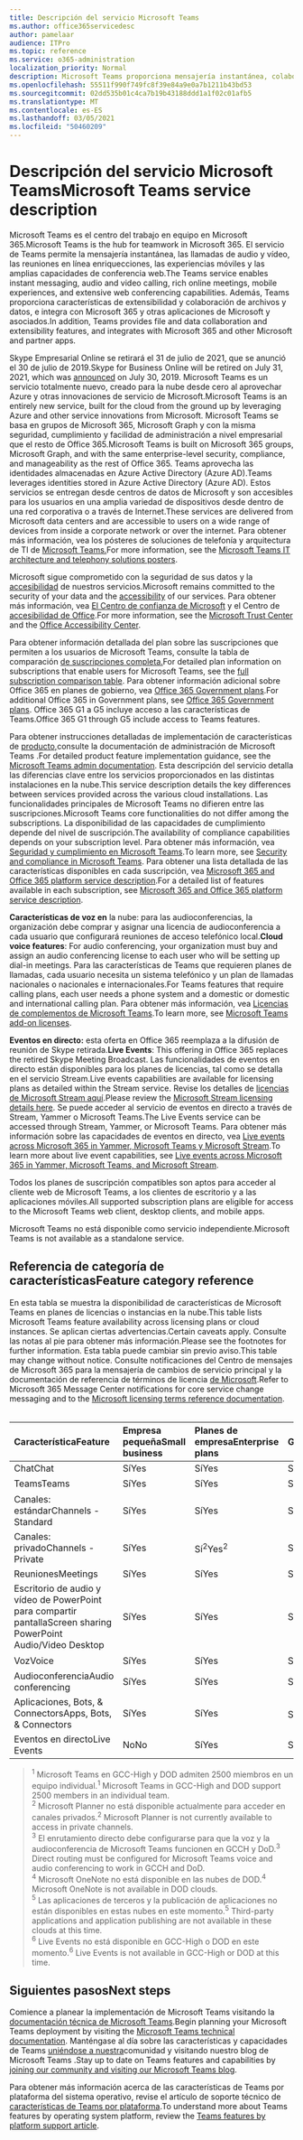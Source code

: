 ```yaml
---
title: Descripción del servicio Microsoft Teams
ms.author: office365servicedesc
author: pamelaar
audience: ITPro
ms.topic: reference
ms.service: o365-administration
localization_priority: Normal
description: Microsoft Teams proporciona mensajería instantánea, colaboración de archivos y datos, llamadas de audio y vídeo, reuniones en línea enriquecciones, experiencias móviles y amplias capacidades de conferencia web.
ms.openlocfilehash: 55511f990f749fc8f39e84a9e0a7b1211b43bd53
ms.sourcegitcommit: 02dd535b01c4ca7b19b43188ddd1a1f02c01afb5
ms.translationtype: MT
ms.contentlocale: es-ES
ms.lasthandoff: 03/05/2021
ms.locfileid: "50460209"
---
```

# <a name="microsoft-teams-service-description"></a><span data-ttu-id="77bb4-103">Descripción del servicio Microsoft Teams</span><span class="sxs-lookup"><span data-stu-id="77bb4-103">Microsoft Teams service description</span></span>

<span data-ttu-id="77bb4-104">Microsoft Teams es el centro del trabajo en equipo en Microsoft 365.</span><span class="sxs-lookup"><span data-stu-id="77bb4-104">Microsoft Teams is the hub for teamwork in Microsoft 365.</span></span> <span data-ttu-id="77bb4-105">El servicio de Teams permite la mensajería instantánea, las llamadas de audio y vídeo, las reuniones en línea enriquecciones, las experiencias móviles y las amplias capacidades de conferencia web.</span><span class="sxs-lookup"><span data-stu-id="77bb4-105">The Teams service enables instant messaging, audio and video calling, rich online meetings, mobile experiences, and extensive web conferencing capabilities.</span></span> <span data-ttu-id="77bb4-106">Además, Teams proporciona características de extensibilidad y colaboración de archivos y datos, e integra con Microsoft 365 y otras aplicaciones de Microsoft y asociados.</span><span class="sxs-lookup"><span data-stu-id="77bb4-106">In addition, Teams provides file and data collaboration and extensibility features, and integrates with Microsoft 365 and other Microsoft and partner apps.</span></span>

<span data-ttu-id="77bb4-107">Skype Empresarial Online se retirará el 31 de julio de [](https://techcommunity.microsoft.com/t5/Microsoft-Teams-Blog/Skype-for-Business-Online-to-Be-Retired-in-2021/ba-p/777833) 2021, que se anunció el 30 de julio de 2019.</span><span class="sxs-lookup"><span data-stu-id="77bb4-107">Skype for Business Online will be retired on July 31, 2021, which was [announced](https://techcommunity.microsoft.com/t5/Microsoft-Teams-Blog/Skype-for-Business-Online-to-Be-Retired-in-2021/ba-p/777833) on July 30, 2019.</span></span> <span data-ttu-id="77bb4-108">Microsoft Teams es un servicio totalmente nuevo, creado para la nube desde cero al aprovechar Azure y otras innovaciones de servicio de Microsoft.</span><span class="sxs-lookup"><span data-stu-id="77bb4-108">Microsoft Teams is an entirely new service, built for the cloud from the ground up by leveraging Azure and other service innovations from Microsoft.</span></span> <span data-ttu-id="77bb4-109">Microsoft Teams se basa en grupos de Microsoft 365, Microsoft Graph y con la misma seguridad, cumplimiento y facilidad de administración a nivel empresarial que el resto de Office 365.</span><span class="sxs-lookup"><span data-stu-id="77bb4-109">Microsoft Teams is built on Microsoft 365 groups, Microsoft Graph, and with the same enterprise-level security, compliance, and manageability as the rest of Office 365.</span></span> <span data-ttu-id="77bb4-110">Teams aprovecha las identidades almacenadas en Azure Active Directory (Azure AD).</span><span class="sxs-lookup"><span data-stu-id="77bb4-110">Teams leverages identities stored in Azure Active Directory (Azure AD).</span></span> <span data-ttu-id="77bb4-111">Estos servicios se entregan desde centros de datos de Microsoft y son accesibles para los usuarios en una amplia variedad de dispositivos desde dentro de una red corporativa o a través de Internet.</span><span class="sxs-lookup"><span data-stu-id="77bb4-111">These services are delivered from Microsoft data centers and are accessible to users on a wide range of devices from inside a corporate network or over the internet.</span></span> <span data-ttu-id="77bb4-112">Para obtener más información, vea los pósteres de soluciones de telefonía y arquitectura de TI de [Microsoft Teams.](https://docs.microsoft.com/microsoftteams/teams-architecture-solutions-posters)</span><span class="sxs-lookup"><span data-stu-id="77bb4-112">For more information, see the [Microsoft Teams IT architecture and telephony solutions posters](https://docs.microsoft.com/microsoftteams/teams-architecture-solutions-posters).</span></span>

<span data-ttu-id="77bb4-113">Microsoft sigue comprometido con la seguridad de sus datos y la [accesibilidad](https://www.microsoft.com/trust-center/compliance/accessibility) de nuestros servicios.</span><span class="sxs-lookup"><span data-stu-id="77bb4-113">Microsoft remains committed to the security of your data and the [accessibility](https://www.microsoft.com/trust-center/compliance/accessibility) of our services.</span></span> <span data-ttu-id="77bb4-114">Para obtener más información, vea [El Centro de confianza de Microsoft](https://www.microsoft.com/trust-center) y el Centro de [accesibilidad de Office](https://support.office.com/article/Office-Accessibility-Center-Resources-for-people-with-disabilities-ecab0fcf-d143-4fe8-a2ff-6cd596bddc6d).</span><span class="sxs-lookup"><span data-stu-id="77bb4-114">For more information, see the [Microsoft Trust Center](https://www.microsoft.com/trust-center) and the [Office Accessibility Center](https://support.office.com/article/Office-Accessibility-Center-Resources-for-people-with-disabilities-ecab0fcf-d143-4fe8-a2ff-6cd596bddc6d).</span></span>

<span data-ttu-id="77bb4-115">Para obtener información detallada del plan sobre las suscripciones que permiten a los usuarios de Microsoft Teams, consulte la tabla de comparación [de suscripciones completa.](https://go.microsoft.com/fwlink/?linkid=2139145)</span><span class="sxs-lookup"><span data-stu-id="77bb4-115">For detailed plan information on subscriptions that enable users for Microsoft Teams, see the [full subscription comparison table](https://go.microsoft.com/fwlink/?linkid=2139145).</span></span> <span data-ttu-id="77bb4-116">Para obtener información adicional sobre Office 365 en planes de gobierno, vea [Office 365 Government plans](https://www.microsoft.com/microsoft-365/government/compare-office-365-government-plans).</span><span class="sxs-lookup"><span data-stu-id="77bb4-116">For additional Office 365 in Government plans, see [Office 365 Government plans](https://www.microsoft.com/microsoft-365/government/compare-office-365-government-plans).</span></span> <span data-ttu-id="77bb4-117">Office 365 G1 a G5 incluye acceso a las características de Teams.</span><span class="sxs-lookup"><span data-stu-id="77bb4-117">Office 365 G1 through G5 include access to Teams features.</span></span>

<span data-ttu-id="77bb4-118">Para obtener instrucciones detalladas de implementación de características de [producto,](https://docs.microsoft.com/MicrosoftTeams)consulte la documentación de administración de Microsoft Teams .</span><span class="sxs-lookup"><span data-stu-id="77bb4-118">For detailed product feature implementation guidance, see the [Microsoft Teams admin documentation](https://docs.microsoft.com/MicrosoftTeams).</span></span> <span data-ttu-id="77bb4-119">Esta descripción del servicio detalla las diferencias clave entre los servicios proporcionados en las distintas instalaciones en la nube.</span><span class="sxs-lookup"><span data-stu-id="77bb4-119">This service description details the key differences between services provided across the various cloud installations.</span></span> <span data-ttu-id="77bb4-120">Las funcionalidades principales de Microsoft Teams no difieren entre las suscripciones.</span><span class="sxs-lookup"><span data-stu-id="77bb4-120">Microsoft Teams core functionalities do not differ among the subscriptions.</span></span> <span data-ttu-id="77bb4-121">La disponibilidad de las capacidades de cumplimiento depende del nivel de suscripción.</span><span class="sxs-lookup"><span data-stu-id="77bb4-121">The availability of compliance capabilities depends on your subscription level.</span></span> <span data-ttu-id="77bb4-122">Para obtener más información, vea [Seguridad y cumplimiento en Microsoft Teams](https://docs.microsoft.com/microsoftteams/security-compliance-overview).</span><span class="sxs-lookup"><span data-stu-id="77bb4-122">To learn more, see [Security and compliance in Microsoft Teams](https://docs.microsoft.com/microsoftteams/security-compliance-overview).</span></span> <span data-ttu-id="77bb4-123">Para obtener una lista detallada de las características disponibles en cada suscripción, vea [Microsoft 365 and Office 365 platform service description](https://docs.microsoft.com/office365/servicedescriptions/office-365-platform-service-description/office-365-platform-service-description).</span><span class="sxs-lookup"><span data-stu-id="77bb4-123">For a detailed list of features available in each subscription, see [Microsoft 365 and Office 365 platform service description](https://docs.microsoft.com/office365/servicedescriptions/office-365-platform-service-description/office-365-platform-service-description).</span></span>

<span data-ttu-id="77bb4-124">**Características de voz en** la nube: para las audioconferencias, la organización debe comprar y asignar una licencia de audioconferencia a cada usuario que configurará reuniones de acceso telefónico local.</span><span class="sxs-lookup"><span data-stu-id="77bb4-124">**Cloud voice features**: For audio conferencing, your organization must buy and assign an audio conferencing license to each user who will be setting up dial-in meetings.</span></span> <span data-ttu-id="77bb4-125">Para las características de Teams que requieren planes de llamadas, cada usuario necesita un sistema telefónico y un plan de llamadas nacionales o nacionales e internacionales.</span><span class="sxs-lookup"><span data-stu-id="77bb4-125">For Teams features that require calling plans, each user needs a phone system and a domestic or domestic and international calling plan.</span></span> <span data-ttu-id="77bb4-126">Para obtener más información, vea [Licencias de complementos de Microsoft Teams](https://docs.microsoft.com/microsoftteams/teams-add-on-licensing/microsoft-teams-add-on-licensing).</span><span class="sxs-lookup"><span data-stu-id="77bb4-126">To learn more, see [Microsoft Teams add-on licenses](https://docs.microsoft.com/microsoftteams/teams-add-on-licensing/microsoft-teams-add-on-licensing).</span></span>

<span data-ttu-id="77bb4-127">**Eventos en directo:** esta oferta en Office 365 reemplaza a la difusión de reunión de Skype retirada.</span><span class="sxs-lookup"><span data-stu-id="77bb4-127">**Live Events**: This offering in Office 365 replaces the retired Skype Meeting Broadcast.</span></span> <span data-ttu-id="77bb4-128">Las funcionalidades de eventos en directo están disponibles para los planes de licencias, tal como se detalla en el servicio Stream.</span><span class="sxs-lookup"><span data-stu-id="77bb4-128">Live events capabilities are available for licensing plans as detailed within the Stream service.</span></span> <span data-ttu-id="77bb4-129">Revise los detalles de [licencias de Microsoft Stream aquí](https://docs.microsoft.com/stream/license-overview).</span><span class="sxs-lookup"><span data-stu-id="77bb4-129">Please review the [Microsoft Stream licensing details here](https://docs.microsoft.com/stream/license-overview).</span></span> <span data-ttu-id="77bb4-130">Se puede acceder al servicio de eventos en directo a través de Stream, Yammer o Microsoft Teams.</span><span class="sxs-lookup"><span data-stu-id="77bb4-130">The Live Events service can be accessed through Stream, Yammer, or Microsoft Teams.</span></span> <span data-ttu-id="77bb4-131">Para obtener más información sobre las capacidades de eventos en directo, vea [Live events across Microsoft 365 in Yammer, Microsoft Teams y Microsoft Stream](https://docs.microsoft.com/stream/live-event-m365).</span><span class="sxs-lookup"><span data-stu-id="77bb4-131">To learn more about live event capabilities, see [Live events across Microsoft 365 in Yammer, Microsoft Teams, and Microsoft Stream](https://docs.microsoft.com/stream/live-event-m365).</span></span>

<span data-ttu-id="77bb4-132">Todos los planes de suscripción compatibles son aptos para acceder al cliente web de Microsoft Teams, a los clientes de escritorio y a las aplicaciones móviles.</span><span class="sxs-lookup"><span data-stu-id="77bb4-132">All supported subscription plans are eligible for access to the Microsoft Teams web client, desktop clients, and mobile apps.</span></span>

<span data-ttu-id="77bb4-133">Microsoft Teams no está disponible como servicio independiente.</span><span class="sxs-lookup"><span data-stu-id="77bb4-133">Microsoft Teams is not available as a standalone service.</span></span>

## <a name="feature-category-reference"></a><span data-ttu-id="77bb4-134">Referencia de categoría de características</span><span class="sxs-lookup"><span data-stu-id="77bb4-134">Feature category reference</span></span>

<span data-ttu-id="77bb4-135">En esta tabla se muestra la disponibilidad de características de Microsoft Teams en planes de licencias o instancias en la nube.</span><span class="sxs-lookup"><span data-stu-id="77bb4-135">This table lists Microsoft Teams feature availability across licensing plans or cloud instances.</span></span> <span data-ttu-id="77bb4-136">Se aplican ciertas advertencias.</span><span class="sxs-lookup"><span data-stu-id="77bb4-136">Certain caveats apply.</span></span> <span data-ttu-id="77bb4-137">Consulte las notas al pie para obtener más información.</span><span class="sxs-lookup"><span data-stu-id="77bb4-137">Please see the footnotes for further information.</span></span> <span data-ttu-id="77bb4-138">Esta tabla puede cambiar sin previo aviso.</span><span class="sxs-lookup"><span data-stu-id="77bb4-138">This table may change without notice.</span></span> <span data-ttu-id="77bb4-139">Consulte notificaciones del Centro de mensajes de Microsoft 365 para la mensajería de cambios de servicio principal y la documentación de referencia de términos de licencia [de Microsoft](https://www.microsoft.com/licensing/product-licensing/products).</span><span class="sxs-lookup"><span data-stu-id="77bb4-139">Refer to Microsoft 365 Message Center notifications for core service change messaging and to the [Microsoft licensing terms reference documentation](https://www.microsoft.com/licensing/product-licensing/products).</span></span><br><br>

| <span data-ttu-id="77bb4-140">Característica</span><span class="sxs-lookup"><span data-stu-id="77bb4-140">Feature</span></span> | <span data-ttu-id="77bb4-141">Empresa pequeña</span><span class="sxs-lookup"><span data-stu-id="77bb4-141">Small business</span></span> | <span data-ttu-id="77bb4-142">Planes de empresa</span><span class="sxs-lookup"><span data-stu-id="77bb4-142">Enterprise plans</span></span> | <span data-ttu-id="77bb4-143">GCC</span><span class="sxs-lookup"><span data-stu-id="77bb4-143">GCC</span></span> | <span data-ttu-id="77bb4-144">GCC- High</span><span class="sxs-lookup"><span data-stu-id="77bb4-144">GCC - High</span></span> | <span data-ttu-id="77bb4-145">DOD</span><span class="sxs-lookup"><span data-stu-id="77bb4-145">DOD</span></span> | <span data-ttu-id="77bb4-146">Educación</span><span class="sxs-lookup"><span data-stu-id="77bb4-146">Education</span></span> |
|:-----|:-----|:-----|:-----|:-----|:-----|:-----|
|<span data-ttu-id="77bb4-147">Chat</span><span class="sxs-lookup"><span data-stu-id="77bb4-147">Chat</span></span>  <br/> |<span data-ttu-id="77bb4-148">Sí</span><span class="sxs-lookup"><span data-stu-id="77bb4-148">Yes</span></span>  <br/> |<span data-ttu-id="77bb4-149">Sí</span><span class="sxs-lookup"><span data-stu-id="77bb4-149">Yes</span></span>  <br/> |<span data-ttu-id="77bb4-150">Sí</span><span class="sxs-lookup"><span data-stu-id="77bb4-150">Yes</span></span>  <br/> |<span data-ttu-id="77bb4-151">Sí</span><span class="sxs-lookup"><span data-stu-id="77bb4-151">Yes</span></span>  <br/> |<span data-ttu-id="77bb4-152">Sí</span><span class="sxs-lookup"><span data-stu-id="77bb4-152">Yes</span></span>  <br/> |<span data-ttu-id="77bb4-153">Sí</span><span class="sxs-lookup"><span data-stu-id="77bb4-153">Yes</span></span>  <br/> |
|<span data-ttu-id="77bb4-154">Teams</span><span class="sxs-lookup"><span data-stu-id="77bb4-154">Teams</span></span>  <br/> |<span data-ttu-id="77bb4-155">Sí</span><span class="sxs-lookup"><span data-stu-id="77bb4-155">Yes</span></span> <br/> |<span data-ttu-id="77bb4-156">Sí</span><span class="sxs-lookup"><span data-stu-id="77bb4-156">Yes</span></span> <br/> |<span data-ttu-id="77bb4-157">Sí</span><span class="sxs-lookup"><span data-stu-id="77bb4-157">Yes</span></span> <br/> |<span data-ttu-id="77bb4-158">Sí<sup>1</sup></span><span class="sxs-lookup"><span data-stu-id="77bb4-158">Yes<sup>1</sup></span></span>  <br/> |<span data-ttu-id="77bb4-159">Sí<sup>1</sup></span><span class="sxs-lookup"><span data-stu-id="77bb4-159">Yes<sup>1</sup></span></span>  <br/> |<span data-ttu-id="77bb4-160">Sí</span><span class="sxs-lookup"><span data-stu-id="77bb4-160">Yes</span></span>  <br/> |
|<span data-ttu-id="77bb4-161">Canales: estándar</span><span class="sxs-lookup"><span data-stu-id="77bb4-161">Channels - Standard</span></span>  <br/> |<span data-ttu-id="77bb4-162">Sí</span><span class="sxs-lookup"><span data-stu-id="77bb4-162">Yes</span></span>  <br/> |<span data-ttu-id="77bb4-163">Sí</span><span class="sxs-lookup"><span data-stu-id="77bb4-163">Yes</span></span>  <br/> |<span data-ttu-id="77bb4-164">Sí</span><span class="sxs-lookup"><span data-stu-id="77bb4-164">Yes</span></span>  <br/> |<span data-ttu-id="77bb4-165">Sí</span><span class="sxs-lookup"><span data-stu-id="77bb4-165">Yes</span></span>  <br/> |<span data-ttu-id="77bb4-166">Sí</span><span class="sxs-lookup"><span data-stu-id="77bb4-166">Yes</span></span>  <br/> |<span data-ttu-id="77bb4-167">Sí</span><span class="sxs-lookup"><span data-stu-id="77bb4-167">Yes</span></span>  <br/> |
|<span data-ttu-id="77bb4-168">Canales: privado</span><span class="sxs-lookup"><span data-stu-id="77bb4-168">Channels - Private</span></span>  <br/> |<span data-ttu-id="77bb4-169">Sí</span><span class="sxs-lookup"><span data-stu-id="77bb4-169">Yes</span></span>  <br/> |<span data-ttu-id="77bb4-170">Sí<sup>2</sup></span><span class="sxs-lookup"><span data-stu-id="77bb4-170">Yes<sup>2</sup></span></span>  <br/> |<span data-ttu-id="77bb4-171">Sí</span><span class="sxs-lookup"><span data-stu-id="77bb4-171">Yes</span></span> <br/> |<span data-ttu-id="77bb4-172">No</span><span class="sxs-lookup"><span data-stu-id="77bb4-172">No</span></span>  <br/> |<span data-ttu-id="77bb4-173">No</span><span class="sxs-lookup"><span data-stu-id="77bb4-173">No</span></span> <br/> |<span data-ttu-id="77bb4-174">Sí</span><span class="sxs-lookup"><span data-stu-id="77bb4-174">Yes</span></span>  <br/> |
|<span data-ttu-id="77bb4-175">Reuniones</span><span class="sxs-lookup"><span data-stu-id="77bb4-175">Meetings</span></span>  <br/> |<span data-ttu-id="77bb4-176">Sí</span><span class="sxs-lookup"><span data-stu-id="77bb4-176">Yes</span></span>  <br/> |<span data-ttu-id="77bb4-177">Sí</span><span class="sxs-lookup"><span data-stu-id="77bb4-177">Yes</span></span>  <br/> |<span data-ttu-id="77bb4-178">Sí</span><span class="sxs-lookup"><span data-stu-id="77bb4-178">Yes</span></span>  <br/> |<span data-ttu-id="77bb4-179">Sí</span><span class="sxs-lookup"><span data-stu-id="77bb4-179">Yes</span></span>  <br/> |<span data-ttu-id="77bb4-180">Sí</span><span class="sxs-lookup"><span data-stu-id="77bb4-180">Yes</span></span>  <br/> |<span data-ttu-id="77bb4-181">Sí</span><span class="sxs-lookup"><span data-stu-id="77bb4-181">Yes</span></span>  <br/> |
|<span data-ttu-id="77bb4-182">Escritorio de audio y vídeo de PowerPoint para compartir pantalla</span><span class="sxs-lookup"><span data-stu-id="77bb4-182">Screen sharing PowerPoint Audio/Video Desktop</span></span> <br/> |<span data-ttu-id="77bb4-183">Sí</span><span class="sxs-lookup"><span data-stu-id="77bb4-183">Yes</span></span>  <br/> |<span data-ttu-id="77bb4-184">Sí</span><span class="sxs-lookup"><span data-stu-id="77bb4-184">Yes</span></span>  <br/> |<span data-ttu-id="77bb4-185">Sí</span><span class="sxs-lookup"><span data-stu-id="77bb4-185">Yes</span></span>  <br/> |<span data-ttu-id="77bb4-186">Sí</span><span class="sxs-lookup"><span data-stu-id="77bb4-186">Yes</span></span>  <br/> |<span data-ttu-id="77bb4-187">Sí</span><span class="sxs-lookup"><span data-stu-id="77bb4-187">Yes</span></span>  <br/> |<span data-ttu-id="77bb4-188">Sí</span><span class="sxs-lookup"><span data-stu-id="77bb4-188">Yes</span></span>  <br/> |
|<span data-ttu-id="77bb4-189">Voz</span><span class="sxs-lookup"><span data-stu-id="77bb4-189">Voice</span></span>  <br/> |<span data-ttu-id="77bb4-190">Sí</span><span class="sxs-lookup"><span data-stu-id="77bb4-190">Yes</span></span>  <br/> |<span data-ttu-id="77bb4-191">Sí</span><span class="sxs-lookup"><span data-stu-id="77bb4-191">Yes</span></span>  <br/> |<span data-ttu-id="77bb4-192">Sí</span><span class="sxs-lookup"><span data-stu-id="77bb4-192">Yes</span></span>  <br/> |<span data-ttu-id="77bb4-193">Sí<sup>3</sup></span><span class="sxs-lookup"><span data-stu-id="77bb4-193">Yes<sup>3</sup></span></span>  <br/> |<span data-ttu-id="77bb4-194">Sí<sup>3</sup></span><span class="sxs-lookup"><span data-stu-id="77bb4-194">Yes<sup>3</sup></span></span>  <br/> |<span data-ttu-id="77bb4-195">Sí</span><span class="sxs-lookup"><span data-stu-id="77bb4-195">Yes</span></span>  <br/> |
|<span data-ttu-id="77bb4-196">Audioconferencia</span><span class="sxs-lookup"><span data-stu-id="77bb4-196">Audio conferencing</span></span>  <br/> |<span data-ttu-id="77bb4-197">Sí</span><span class="sxs-lookup"><span data-stu-id="77bb4-197">Yes</span></span>  <br/> |<span data-ttu-id="77bb4-198">Sí</span><span class="sxs-lookup"><span data-stu-id="77bb4-198">Yes</span></span>  <br/> |<span data-ttu-id="77bb4-199">Sí</span><span class="sxs-lookup"><span data-stu-id="77bb4-199">Yes</span></span>  <br/> |<span data-ttu-id="77bb4-200">Sí<sup>3</sup></span><span class="sxs-lookup"><span data-stu-id="77bb4-200">Yes<sup>3</sup></span></span>  <br/> |<span data-ttu-id="77bb4-201">Sí<sup>3</sup></span><span class="sxs-lookup"><span data-stu-id="77bb4-201">Yes<sup>3</sup></span></span>  <br/> |<span data-ttu-id="77bb4-202">Sí</span><span class="sxs-lookup"><span data-stu-id="77bb4-202">Yes</span></span>  <br/> |
|<span data-ttu-id="77bb4-203">Aplicaciones, Bots, & Connectors</span><span class="sxs-lookup"><span data-stu-id="77bb4-203">Apps, Bots, & Connectors</span></span>  <br/> |<span data-ttu-id="77bb4-204">Sí</span><span class="sxs-lookup"><span data-stu-id="77bb4-204">Yes</span></span>  <br/> |<span data-ttu-id="77bb4-205">Sí</span><span class="sxs-lookup"><span data-stu-id="77bb4-205">Yes</span></span>  <br/> |<span data-ttu-id="77bb4-206">Sí<sup>5</sup></span><span class="sxs-lookup"><span data-stu-id="77bb4-206">Yes<sup>5</sup></span></span>  <br/> |<span data-ttu-id="77bb4-207">Sí<sup>5</sup></span><span class="sxs-lookup"><span data-stu-id="77bb4-207">Yes<sup>5</sup></span></span>  <br/> |<span data-ttu-id="77bb4-208">Sí<sup>4,5</sup></span><span class="sxs-lookup"><span data-stu-id="77bb4-208">Yes<sup>4,5</sup></span></span>  <br/> |<span data-ttu-id="77bb4-209">Sí</span><span class="sxs-lookup"><span data-stu-id="77bb4-209">Yes</span></span>  <br/> |
|<span data-ttu-id="77bb4-210">Eventos en directo</span><span class="sxs-lookup"><span data-stu-id="77bb4-210">Live Events</span></span>  <br/> |<span data-ttu-id="77bb4-211">No</span><span class="sxs-lookup"><span data-stu-id="77bb4-211">No</span></span>  <br/> |<span data-ttu-id="77bb4-212">Sí</span><span class="sxs-lookup"><span data-stu-id="77bb4-212">Yes</span></span>  <br/> |<span data-ttu-id="77bb4-213">Sí</span><span class="sxs-lookup"><span data-stu-id="77bb4-213">Yes</span></span>  <br/> |<span data-ttu-id="77bb4-214">No<sup>6</sup></span><span class="sxs-lookup"><span data-stu-id="77bb4-214">No<sup>6</sup></span></span>  <br/> |<span data-ttu-id="77bb4-215">No<sup>6</sup></span><span class="sxs-lookup"><span data-stu-id="77bb4-215">No<sup>6</sup></span></span>  <br/> |<span data-ttu-id="77bb4-216">Sí</span><span class="sxs-lookup"><span data-stu-id="77bb4-216">Yes</span></span>  <br/> |

> <span data-ttu-id="77bb4-217"><sup>1</sup>  Microsoft Teams en GCC-High y DOD admiten 2500 miembros en un equipo individual.</span><span class="sxs-lookup"><span data-stu-id="77bb4-217"><sup>1</sup>  Microsoft Teams in GCC-High and DOD support 2500 members in an individual team.</span></span><br/>
> <span data-ttu-id="77bb4-218"><sup>2</sup> Microsoft Planner no está disponible actualmente para acceder en canales privados.</span><span class="sxs-lookup"><span data-stu-id="77bb4-218"><sup>2</sup> Microsoft Planner is not currently available to access in private channels.</span></span><br/>
> <span data-ttu-id="77bb4-219"><sup>3</sup> El enrutamiento directo debe configurarse para que la voz y la audioconferencia de Microsoft Teams funcionen en GCCH y DoD.</span><span class="sxs-lookup"><span data-stu-id="77bb4-219"><sup>3</sup> Direct routing must be configured for Microsoft Teams voice and audio conferencing to work in GCCH and DoD.</span></span><br/>
> <span data-ttu-id="77bb4-220"><sup>4</sup> Microsoft OneNote no está disponible en las nubes de DOD.</span><span class="sxs-lookup"><span data-stu-id="77bb4-220"><sup>4</sup> Microsoft OneNote is not available in DOD clouds.</span></span><br/>
> <span data-ttu-id="77bb4-221"><sup>5</sup> Las aplicaciones de terceros y la publicación de aplicaciones no están disponibles en estas nubes en este momento.</span><span class="sxs-lookup"><span data-stu-id="77bb4-221"><sup>5</sup> Third-party applications and application publishing are not available in these clouds at this time.</span></span><br/>
> <span data-ttu-id="77bb4-222"><sup>6</sup> Live Events no está disponible en GCC-High o DOD en este momento.</span><span class="sxs-lookup"><span data-stu-id="77bb4-222"><sup>6</sup> Live Events is not available in GCC-High or DOD at this time.</span></span><br/>

## <a name="next-steps"></a><span data-ttu-id="77bb4-223">Siguientes pasos</span><span class="sxs-lookup"><span data-stu-id="77bb4-223">Next steps</span></span>

<span data-ttu-id="77bb4-224">Comience a planear la implementación de Microsoft Teams visitando la [documentación técnica de Microsoft Teams](https://aka.ms/SuccessWithTeams).</span><span class="sxs-lookup"><span data-stu-id="77bb4-224">Begin planning your Microsoft Teams deployment by visiting the [Microsoft Teams technical documentation](https://aka.ms/SuccessWithTeams).</span></span> <span data-ttu-id="77bb4-225">Manténgase al día sobre las características y capacidades de Teams [uniéndose a nuestra](https://aka.ms/TeamsBlog)comunidad y visitando nuestro blog de Microsoft Teams .</span><span class="sxs-lookup"><span data-stu-id="77bb4-225">Stay up to date on Teams features and capabilities by [joining our community and visiting our Microsoft Teams blog](https://aka.ms/TeamsBlog).</span></span>

<span data-ttu-id="77bb4-226">Para obtener más información acerca de las características de Teams por plataforma del sistema operativo, revise el artículo de soporte técnico de [características de Teams por plataforma](https://aka.ms/teamsfeaturesbyplatform).</span><span class="sxs-lookup"><span data-stu-id="77bb4-226">To understand more about Teams features by operating system platform, review the [Teams features by platform support article](https://aka.ms/teamsfeaturesbyplatform).</span></span>
